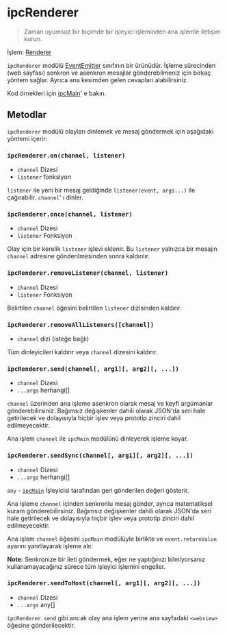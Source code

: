 # ipcRenderer

> Zaman uyumsuz bir biçimde bir işleyici işleminden ana işlemle iletişim kurun.

İşlem: [Renderer](../glossary.md#renderer-process)

`ipcRenderer` modülü [EventEmitter](https://nodejs.org/api/events.html#events_class_eventemitter) sınıfının bir ürünüdür. İşleme sürecinden (web sayfası) senkron ve asenkron mesajlar gönderebilmeniz için birkaç yöntem sağlar. Ayrıca ana kesimden gelen cevapları alabilirsiniz.

Kod örnekleri için [ipcMain](ipc-main.md)' e bakın.

## Metodlar

`ipcRenderer` modülü olayları dinlemek ve mesaj göndermek için aşağıdaki yöntemi içerir:

### `ipcRenderer.on(channel, listener)`

* `channel` Dizesi
* `listener` fonksiyon

`listener` ile yeni bir mesaj geldiğinde `listener(event, args...)` ile çağırabilir. `channel`' ı dinler.

### `ipcRenderer.once(channel, listener)`

* `channel` Dizesi
* `listener` Fonksiyon

Olay için bir kerelik `listener` işlevi eklenir. Bu `listener` yalnızca bir mesajın `channel` adresine gönderilmesinden sonra kaldırılır.

### `ipcRenderer.removeListener(channel, listener)`

* `channel` Dizesi
* `listener` Fonksiyon

Belirtilen `channel` öğesini belirtilen `listener` dizisinden kaldırır.

### `ipcRenderer.removeAllListeners([channel])`

* `channel` dizi (isteğe bağlı)

Tüm dinleyicileri kaldırır veya `channel` dizesini kaldırır.

### `ipcRenderer.send(channel[, arg1][, arg2][, ...])`

* `channel` Dizesi
* `...args` herhangi[]

`channel` üzerinden ana işleme asenkron olarak mesaj ve keyfi argümanlar gönderebilirsiniz. Bağımsız değişkenler dahili olarak JSON'da seri hale getirilecek ve dolayısıyla hiçbir işlev veya prototip zinciri dahil edilmeyecektir.

Ana işlem `channel` ile `ipcMain` modülünü dinleyerek işleme koyar.

### `ipcRenderer.sendSync(channel[, arg1][, arg2][, ...])`

* `channel` Dizesi
* `...args` herhangi[]

`any` - [`ipcMain`](ipc-main.md) İşleyicisi tarafından geri gönderilen değeri gösterir.

Ana işleme `channel` içinden senkronlu mesaj gönder, ayrıca matematiksel kuram gönderebilirsiniz. Bağımsız değişkenler dahili olarak JSON'da seri hale getirilecek ve dolayısıyla hiçbir işlev veya prototip zinciri dahil edilmeyecektir.

Ana işlem `channel` öğesini `ipcMain` modülüyle birlikte ve `event.returnValue` ayarını yanıtlayarak işleme alır.

**Note:** Senkronize bir ileti göndermek, eğer ne yaptığınızı bilmiyorsanız kullanamayacağınız sürece tüm işleyici işlemini engeller.

### `ipcRenderer.sendToHost(channel[, arg1][, arg2][, ...])`

* `channel` Dizesi
* `...args` any[]

`ipcRenderer.send` gibi ancak olay ana işlem yerine ana sayfadaki `<webview>` öğesine gönderilecektir.